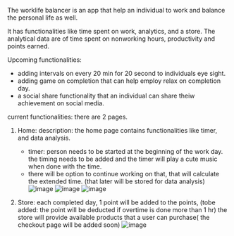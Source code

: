 The worklife balancer is an app that help an individual to work and balance the personal life as well. 

It has functionalities like time spent on work, analytics, and a store. 
The analytical data are of time spent on nonworking hours, productivity and points earned. 

Upcoming functionalities:
- adding intervals on every 20 min for 20 second to individuals eye sight. 
- adding game on completion that can help employ relax on completion day. 
- a social share functionality that an individual can share theiw achievement on social media. 

current functionalities: 
there are 2 pages.
1. Home:
description: the home page contains functionalities like timer, and data analysis. 
    - timer: person needs to be started at the beginning of the work day. the timing needs to be added and the timer will play a cute music when done with the time. 
    - there will be option to continue working on that, that will calculate the extended time. (that later will be stored for data analysis)
    ![image](https://user-images.githubusercontent.com/72907039/233348754-2870b23a-71f9-4531-a461-314f4538b7ff.png)
    ![image](https://user-images.githubusercontent.com/72907039/233350310-ea74b471-8f9f-4ffd-bd06-7bafb7184f9f.png)
    ![image](https://user-images.githubusercontent.com/72907039/233350401-965b732e-2a60-4c14-9aa6-a7fd79b57407.png)

2. Store: 
    each completed day, 1 point will be added to the points, (tobe added: the point will be deducted if overtime is done more than 1 hr)
    the store will provide available products that a user can purchase( the checkout page will be added soon) 
    ![image](https://user-images.githubusercontent.com/72907039/233350474-67b95625-ed09-46e6-8503-58a565f56a6e.png)


